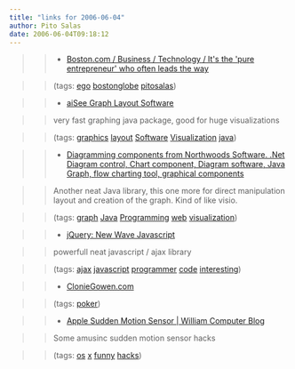 ```yaml
---
title: "links for 2006-06-04"
author: Pito Salas
date: 2006-06-04T09:18:12
---
```



>>

>>   * [Boston.com / Business / Technology / It's the 'pure entrepreneur' who
often leads the
way](<http://www.boston.com/business/technology/articles/2004/12/27/its_the_pure_entrepreneur_who_often_leads_the_way?pg=full>)

>>

>> (tags: [ego](<http://del.icio.us/pitosalas/ego>)
[bostonglobe](<http://del.icio.us/pitosalas/bostonglobe>)
[pitosalas](<http://del.icio.us/pitosalas/pitosalas>))

>>

>>   * [aiSee Graph Layout Software](<http://www.aisee.com/>)

>>

>> very fast graphing java package, good for huge visualizations

>>

>> (tags: [graphics](<http://del.icio.us/pitosalas/graphics>)
[layout](<http://del.icio.us/pitosalas/layout>)
[Software](<http://del.icio.us/pitosalas/Software>)
[Visualization](<http://del.icio.us/pitosalas/Visualization>)
[java](<http://del.icio.us/pitosalas/java>))

>>

>>   * [Diagramming components from Northwoods Software. .Net Diagram control,
Chart component, Diagram software, Java Graph, flow charting tool, graphical
components](<http://www.nwoods.com/>)

>>

>> Another neat Java library, this one more for direct manipulation layout and
creation of the graph. Kind of like visio.

>>

>> (tags: [graph](<http://del.icio.us/pitosalas/graph>)
[Java](<http://del.icio.us/pitosalas/Java>)
[Programming](<http://del.icio.us/pitosalas/Programming>)
[web](<http://del.icio.us/pitosalas/web>)
[visualization](<http://del.icio.us/pitosalas/visualization>))

>>

>>   * [jQuery: New Wave Javascript](<http://jquery.com/>)

>>

>> powerfull neat javascript / ajax library

>>

>> (tags: [ajax](<http://del.icio.us/pitosalas/ajax>)
[javascript](<http://del.icio.us/pitosalas/javascript>)
[programmer](<http://del.icio.us/pitosalas/programmer>)
[code](<http://del.icio.us/pitosalas/code>)
[interesting](<http://del.icio.us/pitosalas/interesting>))

>>

>>   * [ClonieGowen.com](<http://www.cloniegowen.com/>)

>>

>> (tags: [poker](<http://del.icio.us/pitosalas/poker>))

>>

>>   * [Apple Sudden Motion Sensor | William Computer
Blog](<http://wpram.com/log/2006/05/26/apple_sudden_mo/>)

>>

>> Some amusinc sudden motion sensor hacks

>>

>> (tags: [os](<http://del.icio.us/pitosalas/os>)
[x](<http://del.icio.us/pitosalas/x>)
[funny](<http://del.icio.us/pitosalas/funny>)
[hacks](<http://del.icio.us/pitosalas/hacks>))

>>

>>


